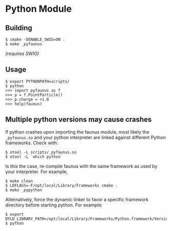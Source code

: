 Python Module
=============

Building
--------

    $ cmake -DENABLE_SWIG=ON .
    $ make _pyfaunus

*(requires SWIG)*

Usage
-----

    $ export PYTHONPATH=scripts/
    $ python
    >>> import pyfaunus as f
    >>> p = f.PointParticle()
    >>> p.charge = +1.0
    >>> help(faunus)

Multiple python versions may cause crashes
------------------------------------------

If python crashes upon importing the faunus module,
most likely the `_pyfaunus.so` and your python interpreter are
linked against different Python frameworks. Check with:

    $ otool -L scripts/_pyfaunus.so
    $ otool -L `which python`

Is this the case, re-compile faunus with the same framework as
used by your interpreter. For example,

    $ make clean
    $ LDFLAGS=-F/opt/local/Library/Frameworks cmake .
    $ make _pypython

Alternatively, force the dynamic linker to favor a specific
framework directory before starting python.
For example:

    $ export DYLD_LIBRARY_PATH=/opt/local/Library/Frameworks/Python.framework/Versions/2.7/ 
    $ python

